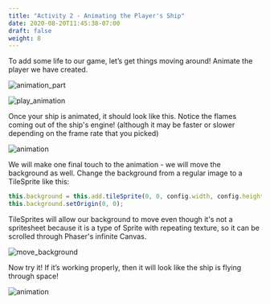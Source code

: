 ```yaml
---
title: "Activity 2 - Animating the Player's Ship"
date: 2020-08-20T11:45:38-07:00
draft: false
weight: 8
---
```


To add some life to our game, let’s get things moving around! Animate the player we have created.

![animation_part](../media/4/animation_part.png)

![play_animation](../media/4/play_animation.png)

Once your ship is animated, it should look like this. Notice the flames coming out of the ship's engine! (although it may be faster or slower depending on the frame rate that you picked)

![animation](../media/4/animation-ship.gif)

We will make one final touch to the animation - we will move the background as well. Change the background from a regular image to a TileSprite like this:

```javascript
this.background = this.add.tileSprite(0, 0, config.width, config.height, "background");
this.background.setOrigin(0, 0);
```

TileSprites will allow our background to move even though it's not a spritesheet because it is a type of Sprite with repeating texture, so it can be scrolled through Phaser's infinite Canvas.

![move_background](../media/4/move_background.png)

Now try it! If it’s working properly, then it will look like the ship is flying through space!

![animation](../media/4/animation-flying.gif)
